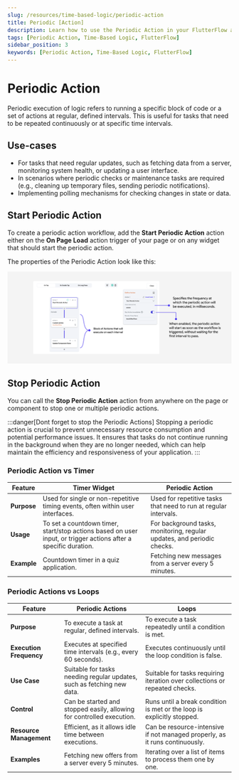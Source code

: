 ```yaml
---
slug: /resources/time-based-logic/periodic-action
title: Periodic [Action]
description: Learn how to use the Periodic Action in your FlutterFlow app to perform actions at regular intervals.
tags: [Periodic Action, Time-Based Logic, FlutterFlow]
sidebar_position: 3
keywords: [Periodic Action, Time-Based Logic, FlutterFlow]
---
```


# Periodic Action

Periodic execution of logic refers to running a specific block of code or a set of actions at
regular, defined intervals. This is useful for tasks that need to be repeated continuously or at
specific time intervals.

## Use-cases

- For tasks that need regular updates, such as fetching data from a server, monitoring system
  health, or updating a user interface.
- In scenarios where periodic checks or maintenance tasks are required (e.g., cleaning up
  temporary files, sending periodic notifications).
- Implementing polling mechanisms for checking changes in state or data.

## Start Periodic Action

To create a periodic action workflow, add the **Start Periodic Action** action either on the **On
Page Load** action trigger of your page or on any widget that should start the periodic action.

The properties of the Periodic Action look like this:

![periodic-action.png](imgs%2Fperiodic-action.png)

## Stop Periodic Action

You can call the **Stop Periodic Action** action from anywhere on the page or component to stop
one or multiple
periodic actions.

:::danger[Dont forget to stop the Periodic Actions]
Stopping a periodic action is crucial to prevent unnecessary resource consumption and potential
performance issues. It ensures that tasks do not continue running in the background when they are no
longer needed, which can help maintain the efficiency and responsiveness of your application.
:::

### Periodic Action vs Timer

| Feature     | Timer Widget                                                                                                    | Periodic Action                                                         |
|-------------|-----------------------------------------------------------------------------------------------------------------|-------------------------------------------------------------------------|
| **Purpose** | Used for single or non-repetitive timing events, often within user interfaces.                                  | Used for repetitive tasks that need to run at regular intervals.        |
| **Usage**   | To set a countdown timer, start/stop actions based on user input, or trigger actions after a specific duration. | For background tasks, monitoring, regular updates, and periodic checks. |
| **Example** | Countdown timer in a quiz application.                                                                          | Fetching new messages from a server every 5 minutes.                    |


### Periodic Actions vs Loops

| Feature                   | Periodic Actions                                                           | Loops                                                                  |
|---------------------------|-----------------------------------------------------------------------------|------------------------------------------------------------------------|
| **Purpose**               | To execute a task at regular, defined intervals.                            | To execute a task repeatedly until a condition is met.                 |
| **Execution Frequency**   | Executes at specified time intervals (e.g., every 60 seconds).              | Executes continuously until the loop condition is false.               |
| **Use Case**              | Suitable for tasks needing regular updates, such as fetching new data.      | Suitable for tasks requiring iteration over collections or repeated checks. |
| **Control**               | Can be started and stopped easily, allowing for controlled execution.       | Runs until a break condition is met or the loop is explicitly stopped. |
| **Resource Management**   | Efficient, as it allows idle time between executions.                       | Can be resource-intensive if not managed properly, as it runs continuously. |
| **Examples**              | Fetching new offers from a server every 5 minutes.                          | Iterating over a list of items to process them one by one.             |
